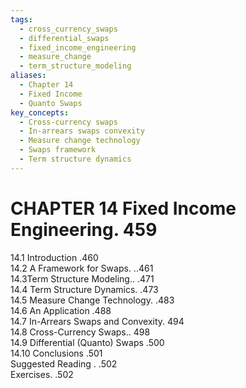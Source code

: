 ```yaml
---
tags:
  - cross_currency_swaps
  - differential_swaps
  - fixed_income_engineering
  - measure_change
  - term_structure_modeling
aliases:
  - Chapter 14
  - Fixed Income
  - Quanto Swaps
key_concepts:
  - Cross-currency swaps
  - In-arrears swaps convexity
  - Measure change technology
  - Swaps framework
  - Term structure dynamics
---
```


# CHAPTER 14 Fixed Income Engineering. 459  

14.1 Introduction .460   
14.2 A Framework for Swaps. ..461   
14.3Term Structure Modeling.. .471   
14.4 Term Structure Dynamics. .473   
14.5 Measure Change Technology. .483   
14.6 An Application .488   
14.7 In-Arrears Swaps and Convexity. 494   
14.8 Cross-Currency Swaps.. 498   
14.9 Differential (Quanto) Swaps .500   
14.10 Conclusions .501   
Suggested Reading . .502   
Exercises. .502  
